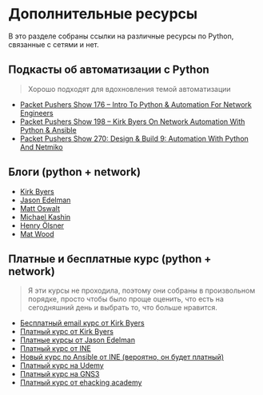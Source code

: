 # Дополнительные ресурсы

В это разделе собраны ссылки на различные ресурсы по Python, связанные с сетями и нет.

## Подкасты об автоматизации с Python

> Хорошо подходят для вдохновления темой автоматизации

* [Packet Pushers Show 176 – Intro To Python & Automation For Network Engineers](http://packetpushers.net/podcast/podcasts/show-176-intro-to-python-automation-for-network-engineers/)
* [Packet Pushers Show 198 – Kirk Byers On Network Automation With Python & Ansible](http://packetpushers.net/podcast/podcasts/show-198-kirk-byers-network-automation-python-ansible/)
* [Packet Pushers Show 270: Design & Build 9: Automation With Python And Netmiko](http://packetpushers.net/podcast/podcasts/show-270-design-build-9-automation-python-netmiko/)


## Блоги (python + network)

* [Kirk Byers](https://pynet.twb-tech.com/)
* [Jason Edelman](http://jedelman.com/)
* [Matt Oswalt](https://keepingitclassless.net/)
* [Michael Kashin](http://networkop.co.uk/)
* [Henry Ölsner](https://codingnetworker.com/)
* [Mat Wood](https://thepacketgeek.com/)


## Платные и бесплатные курс (python + network)

> Я эти курсы не проходила, поэтому они собраны в произвольном порядке, просто чтобы было проще оценить, что есть на сегодняшний день и выбрать то, что больше нравится.

* [Бесплатный email курс от Kirk Byers](https://pynet.twb-tech.com/email-signup.html)
* [Платный курс от Kirk Byers](https://pynet.twb-tech.com/class.html)
* [Платные курсы от Jason Edelman](http://networktocode.com/products/training/)
* [Платный курс от INE](http://www.ine.com/self-paced/technologies/python-network-engineers.htm)
* [Новый курс по Ansible от INE (вероятно, он будет платный)](https://streaming.ine.com/c/ine-network-automation-with-ansible)
* [Платный курс на Udemy](https://www.udemy.com/python-programming-for-network-engineers/)
* [Платный курс на GNS3](http://academy.gns3.com/p/python-programming-for-real-life-networking-use)
* [Платный курс от ehacking academy](http://academy.ehacking.net/p/network-automation-python-engineers)

